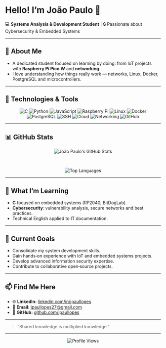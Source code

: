 # Hello! I’m João Paulo 👋

💻 **Systems Analysis & Development Student** | 🔒 Passionate about Cybersecurity & Embedded Systems

---

## 🚀 About Me

- A dedicated student focused on learning by doing: from IoT projects with **Raspberry Pi Pico W** and **networking**.  
- I love understanding how things really work — networks, Linux, Docker, PostgreSQL and microcontrollers.

---

## 🔧 Technologies & Tools

<div align="center">
  <img src="https://img.shields.io/badge/C-00599C?logo=c&logoColor=white" alt="C">
  <img src="https://img.shields.io/badge/Python-3776AB?logo=python&logoColor=white" alt="Python">
  <img src="https://img.shields.io/badge/JavaScript-F7DF1E?logo=javascript&logoColor=black" alt="JavaScript">
  <img src="https://img.shields.io/badge/Raspberry%20Pi-CC0000?logo=raspberry-pi&logoColor=white" alt="Raspberry Pi">
  <img src="https://img.shields.io/badge/Linux-FCC624?logo=linux&logoColor=black" alt="Linux">
  <img src="https://img.shields.io/badge/Docker-2496ED?logo=docker&logoColor=white" alt="Docker">
  <img src="https://img.shields.io/badge/PostgreSQL-336791?logo=postgresql&logoColor=white" alt="PostgreSQL">
  <img src="https://img.shields.io/badge/SSH-000000?logo=gnome-terminal&logoColor=white" alt="SSH">
  <img src="https://img.shields.io/badge/Cloud-4285F4?logo=cloudflare&logoColor=white" alt="Cloud">
  <img src="https://img.shields.io/badge/Networking-00C7B7?logo=cisco&logoColor=white" alt="Networking">
  <img src="https://img.shields.io/badge/GitHub-181717?logo=github&logoColor=white" alt="GitHub">
</div>

---

## 📊 GitHub Stats

<div align="center">

<img 
  alt="João Paulo's GitHub Stats" 
  src="https://github-readme-stats.vercel.app/api?username=jpaullopes&show_icons=true&theme=tokyonight&count_private=true&hide_rank=true" 
/>

<br>

<img 
  alt="Top Languages" 
  src="https://github-readme-stats.vercel.app/api/top-langs/?username=jpaullopes&layout=compact&theme=tokyonight&hide_border=true" 
/>

</div>

---

## 🌱 What I’m Learning

- **C** focused on embedded systems (RP2040, BitDogLab).  
- **Cybersecurity**: vulnerability analysis, secure networks and best practices.  
- Technical English applied to IT documentation.

---

## 🎯 Current Goals

- Consolidate my system development skills.  
- Gain hands‑on experience with IoT and embedded systems projects.  
- Develop advanced information security expertise.  
- Contribute to collaborative open‑source projects.

---

## 📫 Find Me Here

- 🌐 **LinkedIn:** [linkedin.com/in/jpaullopes](https://www.linkedin.com/in/jpaullopes)  
- 📧 **Email:** jpaullopes27@gmail.com  
- 🐙 **GitHub:** [github.com/jpaullopes](https://github.com/jpaullopes)

---

> “Shared knowledge is multiplied knowledge.”  

---

<div align="center">
  <img src="https://komarev.com/ghpvc/?username=jpaullopes&color=blue" alt="Profile Views">
</div>
